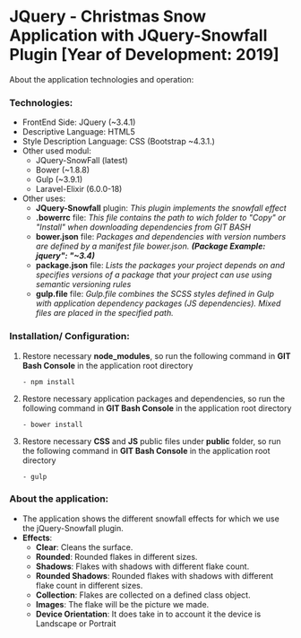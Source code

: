 # JQuery - Christmas Snow Application with JQuery-Snowfall Plugin [Year of Development: 2019]

About the application technologies and operation:

### Technologies:
- FrontEnd Side: JQuery (~3.4.1)
- Descriptive Language: HTML5 
- Style Description Language: CSS (Bootstrap ~4.3.1.)
- Other used modul:
  - JQuery-SnowFall (latest)
  - Bower (~1.8.8)
  - Gulp (~3.9.1)
  - Laravel-Elixir (6.0.0-18)
- Other uses: 
  - **JQuery-Snowfall** plugin: *This plugin implements the snowfall effect*
  - **.bowerrc** file: *This file contains the path to wich folder to "Copy" or "Install" when downloading dependencies from GIT BASH*
  - **bower.json** file: *Packages and dependencies with version numbers are defined by a manifest file bower.json. **(Package Example: jquery": "~3.4)***
  - **package.json** file: *Lists the packages your project depends on and specifies versions of a package that your project can use using semantic versioning rules*
  - **gulp.file** file: *Gulp.file combines the SCSS styles defined in Gulp with application dependency packages (JS dependencies). Mixed files are placed in the specified path.*

### Installation/ Configuration:

1. Restore necessary **node_modules**, so run the following command in **GIT Bash Console** in the application root directory

   ```
   - npm install
   ```

2. Restore necessary application packages and dependencies, so run the following command in **GIT Bash Console** in the application root directory

   ```
   - bower install
   ```
   
3. Restore necessary **CSS** and **JS** public files under **public** folder, so run the following command in **GIT Bash Console** in the application root directory

   ```
   - gulp
   ```

### About the application:
- The application shows the different snowfall effects for which we use the jQuery-Snowfall plugin.
- **Effects**:
  - **Clear**: Cleans the surface.
  - **Rounded**: Rounded flakes in different sizes.
  - **Shadows**: Flakes with shadows with different flake count.
  - **Rounded Shadows**: Rounded flakes with shadows with different flake count in different sizes.
  - **Collection**: Flakes are collected on a defined class object.
  - **Images**: The flake will be the picture we made.
  - **Device Orientation**: It does take in to account it the device is Landscape or Portrait
